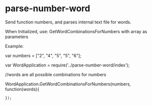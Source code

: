 # parse-number-word
Send function numbers, and parses internal text file for words.

When Initialized, use: GetWordCombinationsForNumbers with array as parameters

Example:

var numbers   = ["2", "4", "5", "5", "6"];

var WordApplication     = require('../parse-number-word/index');

//words are all possible combinations for numbers


WordApplication.GetWordCombinationsForNumbers(numbers, function(words){

      
    
  
	});


